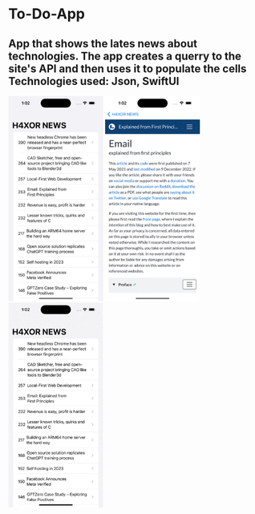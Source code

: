 # To-Do-App
App that shows the lates news about technologies. The app creates a querry to the site's API and then uses it to populate the cells
Technologies used: 
Json, SwiftUI
-----------------------------------------------------
<p float="left">
<img src="Images/1.png"  width="189" height="409"> 
<img src="Images/2.png"  width="189" height="409"> 
<img src="Images/3.gif"  width="189" height="409"> 
</p>

